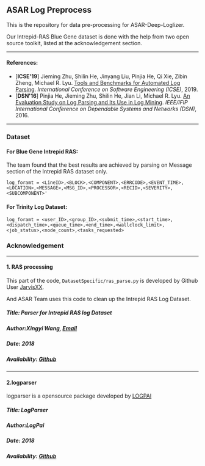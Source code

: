 ## ASAR Log Preprocess

This is the repository for data pre-processing for ASAR-Deep-Loglizer. 

Our Intrepid-RAS Blue Gene dataset is done with the help from two open source toolkit, listed at the acknowledgement section.
***
#### References: 
+ [**ICSE'19**] Jieming Zhu, Shilin He, Jinyang Liu, Pinjia He, Qi Xie, Zibin Zheng, Michael R. Lyu. [Tools and Benchmarks for Automated Log Parsing](https://arxiv.org/pdf/1811.03509.pdf). *International Conference on Software Engineering (ICSE)*, 2019.
+ [**DSN'16**] Pinjia He, Jieming Zhu, Shilin He, Jian Li, Michael R. Lyu. [An Evaluation Study on Log Parsing and Its Use in Log Mining](https://jiemingzhu.github.io/pub/pjhe_dsn2016.pdf). *IEEE/IFIP International Conference on Dependable Systems and Networks (DSN)*, 2016.
***
### Dataset 
#### For Blue Gene Intrepid RAS:

The team found that the best results are achieved by parsing on Message section of the Intrepid RAS dataset only. 

```python:
log_foramt = <LineID>,<BLOCK>,<COMPONENT>,<ERRCODE>,<EVENT_TIME>,<LOCATION>,<MESSAGE>,<MSG_ID>,<PROCESSOR>,<RECID>,<SEVERITY>,<SUBCOMPONENT>'
```

#### For Trinity Log Dataset: 

```python:
log_foramt = <user_ID>,<group_ID>,<submit_time>,<start_time>,<dispatch_time>,<queue_time>,<end_time>,<wallclock_limit>,<job_status>,<node_count>,<tasks_requested>
```

### Acknowledgement
***
#### 1. RAS processing 
This part of the code, `DatasetSpecific/ras_parse.py` is developed by Github User [JarvisXX](https://github.com/JarvisXX/). 

And ASAR Team uses this code to clean up the Intrepid RAS Log Dataset.

##### Title:  Parser for Intrepid RAS log Dataset
    
##### Author:Xingyi Wang, [Email](arvis_wxy@sjtu.edu.cn)
##### Date: 2018
##### Availability: [Github](https://github.com/JarvisXX/Parser-N-Analyzer-for-Intrepid-RAS-log-Dataset)

*** 
#### 2.logparser 
logparser is a opensource package developed by [LOGPAI](https://github.com/logpai)

##### Title:  LogParser

##### Author:LogPai
##### Date: 2018

##### Availability: [Github](https://github.com/logpai/logparser)

